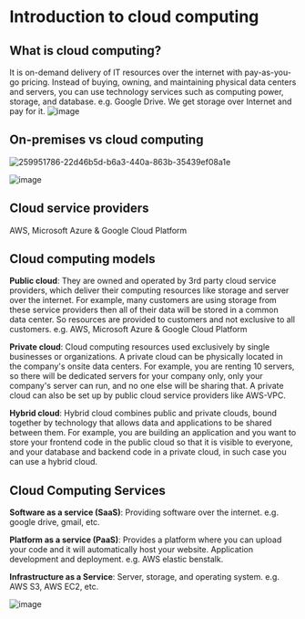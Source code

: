 # Introduction to cloud computing

## What is cloud computing?

It is on-demand delivery of IT resources over the internet with pay-as-you-go pricing.
Instead of buying, owning, and maintaining physical data centers and servers, you can use technology services such as computing power, storage, and database.
e.g. Google Drive. We get storage over Internet and pay for it.
![image](https://github.com/sumshadz/AWS-notes/assets/129254642/61db2233-4f7b-45ef-831c-54a6e99101cd)
## On-premises vs cloud computing
![259951786-22d46b5d-b6a3-440a-863b-35439ef08a1e](https://github.com/sumshadz/AWS-notes/assets/129254642/23819d8c-0d94-4ea2-9f31-e216bda72cc8)

![image](https://github.com/sumshadz/AWS-notes/assets/129254642/48a9b8c4-2870-4d92-bd42-4a32d4190954)
## Cloud service providers
AWS, Microsoft Azure & Google Cloud Platform
## Cloud computing models
**Public cloud**: They are owned and operated by 3rd party cloud service providers, which deliver their computing resources like storage and server over the internet. For example, many customers are using storage from these service providers then all of their data will be stored in a common data center. So resources are provided to customers and not exclusive to all customers.
e.g. AWS, Microsoft Azure & Google Cloud Platform

**Private cloud**: Cloud computing resources used exclusively by single businesses or organizations. A private cloud can be physically located in the company's onsite data centers. For example, you are renting 10 servers, so there will be dedicated servers for your company only, only your company's server can run, and no one else will be sharing that.
A private cloud can also be set up by public cloud service providers like AWS-VPC.

**Hybrid cloud**: Hybrid cloud combines public and private clouds, bound together by technology that allows data and applications to be shared between them.
For example, you are building an application and you want to store your frontend code in the public cloud so that it is visible to everyone, and your database and backend code in a private cloud, in such case you can use a hybrid cloud.
## Cloud Computing Services
**Software as a service (SaaS)**: Providing software over the internet. 
e.g. google drive, gmail, etc.

**Platform as a service (PaaS)**: Provides a platform where you can upload your code and it will automatically host your website. Application development and deployment.
e.g. AWS elastic benstalk.

**Infrastructure as a Service**: Server, storage, and operating system. 
e.g. AWS S3, AWS EC2, etc.

![image](https://github.com/sumshadz/AWS-notes/assets/129254642/4a9edd0a-5496-4ac0-95aa-2d940a2b2642)

